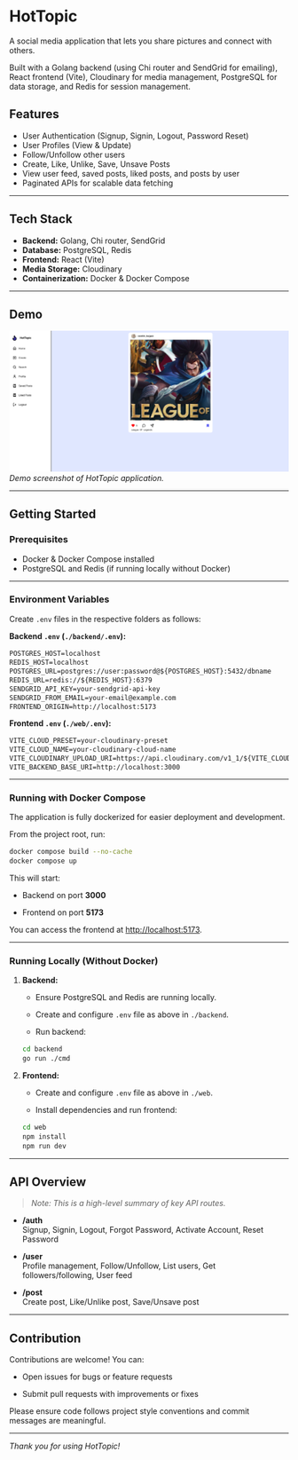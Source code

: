 # HotTopic

A social media application that lets you share pictures and connect with others.

Built with a Golang backend (using Chi router and SendGrid for emailing), React frontend (Vite), Cloudinary for media management, PostgreSQL for data storage, and Redis for session management.

## Features

- User Authentication (Signup, Signin, Logout, Password Reset)
- User Profiles (View & Update)
- Follow/Unfollow other users
- Create, Like, Unlike, Save, Unsave Posts
- View user feed, saved posts, liked posts, and posts by user
- Paginated APIs for scalable data fetching

---

## Tech Stack

- **Backend:** Golang, Chi router, SendGrid
- **Database:** PostgreSQL, Redis
- **Frontend:** React (Vite)
- **Media Storage:** Cloudinary
- **Containerization:** Docker & Docker Compose

---

## Demo

![HotTopic Demo](./assets/App-Screenshot.png)  
*Demo screenshot of HotTopic application.*

---

## Getting Started

### Prerequisites

- Docker & Docker Compose installed  
- PostgreSQL and Redis (if running locally without Docker)

---

### Environment Variables

Create `.env` files in the respective folders as follows:

**Backend `.env` (`./backend/.env`):**

```env
POSTGRES_HOST=localhost
REDIS_HOST=localhost
POSTGRES_URL=postgres://user:password@${POSTGRES_HOST}:5432/dbname
REDIS_URL=redis://${REDIS_HOST}:6379
SENDGRID_API_KEY=your-sendgrid-api-key
SENDGRID_FROM_EMAIL=your-email@example.com
FRONTEND_ORIGIN=http://localhost:5173

```

**Frontend `.env` (`./web/.env`):**

```env
VITE_CLOUD_PRESET=your-cloudinary-preset
VITE_CLOUD_NAME=your-cloudinary-cloud-name
VITE_CLOUDINARY_UPLOAD_URI=https://api.cloudinary.com/v1_1/${VITE_CLOUD_NAME}/image/upload
VITE_BACKEND_BASE_URI=http://localhost:3000

```

----------

### Running with Docker Compose

The application is fully dockerized for easier deployment and development.

From the project root, run:

```bash
docker compose build --no-cache
docker compose up
```

This will start:

-   Backend on port **3000**
    
-   Frontend on port **5173**
    

You can access the frontend at [http://localhost:5173](http://localhost:5173/).

----------

### Running Locally (Without Docker)

1.  **Backend:**
    
    -   Ensure PostgreSQL and Redis are running locally.
        
    -   Create and configure `.env` file as above in `./backend`.
        
    -   Run backend:
        
    
    ```bash
    cd backend
    go run ./cmd
    ```
    
2.  **Frontend:**
    
    -   Create and configure `.env` file as above in `./web`.
        
    -   Install dependencies and run frontend:
        
    
    ```bash
    cd web
    npm install
    npm run dev
    ```
    

----------

## API Overview

> _Note: This is a high-level summary of key API routes._

-   **/auth**  
    Signup, Signin, Logout, Forgot Password, Activate Account, Reset Password
    
-   **/user**  
    Profile management, Follow/Unfollow, List users, Get followers/following, User feed
    
-   **/post**  
    Create post, Like/Unlike post, Save/Unsave post
    
----------

## Contribution

Contributions are welcome! You can:

-   Open issues for bugs or feature requests
    
-   Submit pull requests with improvements or fixes
    

Please ensure code follows project style conventions and commit messages are meaningful.

----------

_Thank you for using HotTopic!_